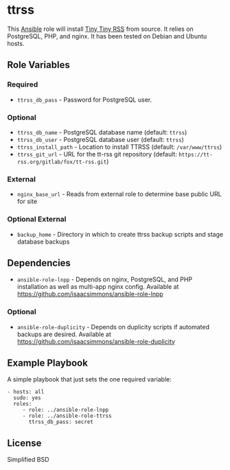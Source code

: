 # ttrss #

This [Ansible](http://www.ansible.com/home) role will install [Tiny Tiny RSS](http://tt-rss.org/) from source.
It relies on PostgreSQL, PHP, and nginx.
It has been tested on Debian and Ubuntu hosts.

## Role Variables ##

### Required ###

* `ttrss_db_pass` - Password for PostgreSQL user.

### Optional ###

* `ttrss_db_name` - PostgreSQL database name (default: `ttrss`)
* `ttrss_db_user` - PostgreSQL database user (default: `ttrss`)
* `ttrss_install_path` - Location to install TTRSS (default: `/var/www/ttrss`)
* `ttrss_git_url` - URL for the tt-rss git repository (default: `https://tt-rss.org/gitlab/fox/tt-rss.git`)

### External ###

* `nginx_base_url` - Reads from external role to determine base public URL for site

### Optional External ###

* `backup_home` - Directory in which to create ttrss backup scripts and stage database backups

## Dependencies ##

* `ansible-role-lnpp` - Depends on nginx, PostgreSQL, and PHP installation as well as multi-app nginx config. Available at <https://github.com/isaacsimmons/ansible-role-lnpp>

### Optional ###

* `ansible-role-duplicity` - Depends on duplicity scripts if automated backups are desired. Available at <https://github.com/isaacsimmons/ansible-role-duplicity>

## Example Playbook ##

A simple playbook that just sets the one required variable:

    - hosts: all
      sudo: yes
      roles:
         - role: ../ansible-role-lnpp
         - role: ../ansible-role-ttrss
           ttrss_db_pass: secret

## License ##

Simplified BSD
